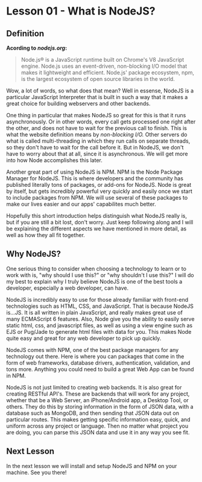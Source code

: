 # Lesson 01 - What is NodeJS?

## Definition

**Acording to _nodejs.org_:**
> Node.js® is a JavaScript runtime built on Chrome's V8 JavaScript engine. Node.js uses an event-driven, non-blocking I/O model that makes it lightweight and efficient. Node.js' package ecosystem, npm, is the largest ecosystem of open source libraries in the world.

Wow, a lot of words, so what does that mean? Well in essense, NodeJS is a particular JavaScript Interpreter that is built in such a way that it makes a great choice for building webservers and other backends.

One thing in particular that makes NodeJS so great for this is that it runs asynchronously. Or in other words, every call gets processed one right after the other, and does not have to wait for the previous call to finish. This is what the website definition means by _non-blocking I/O._ Other servers do what is called multi-threading in which they run calls on separate threads, so they don't have to wait for the call before it.  But in NodeJS, we don't have to worry about that at all, since it is asynchronous. We will get more into how Node accomplishes this later.

Another great part of using NodeJS is NPM. NPM is the Node Package Manager for NodeJS. This is where developers and the community has published literally tons of packages, or add-ons for NodeJS. Node is great by itself, but gets incredibly powerful very quickly and easily once we start to include packages from NPM. We will use several of these packages to make our lives easier and our apps' capabilites much better.

Hopefully this short introduction helps distinguish what NodeJS really is, but if you are still a bit lost, don't worry. Just keep following along and I will be explaining the different aspects we have mentioned in more detail, as well as how they all fit together.

## Why NodeJS?

One serious thing to consider when choosing a technology to learn or to work with is, "why should I use this?" or "why shouldn't I use this?" I will do my best to explain why I truly believe NodeJS is one of the best tools a developer, especially a web developer, can have.

NodeJS is incredibly easy to use for those already familiar with front-end technologies such as HTML, CSS, and JavaScript. That is because NodeJS is...JS. It is all written in plain JavaScript, and really makes great use of many ECMAScript 6 features. Also, Node give you the ability to easily serve static html, css, and javascript files, as well as using a view engine such as EJS or Pug/Jade to generate html files with data for you. This makes Node quite easy and great for any web developer to pick up quickly.

NodeJS comes with NPM, one of the best package managers for any technology out there. Here is where you can packages that come in the form of web frameworks, database drivers, authentication, validation, and tons more. Anything you could need to build a great Web App can be found in NPM.

NodeJS is not just limited to creating web backends. It is also great for creating RESTful API's. These are backends that will work for any project, whether that be a Web Server, an iPhone/Android app, a Desktop Tool, or others. They do this by storing information in the form of JSON data, with a database such as MongoDB, and then sending that JSON data out on particular routes. This makes getting specific information easy, quick, and uniform across any project or language. Then no matter what project you are doing, you can parse this JSON data and use it in any way you see fit.

## Next Lesson

In the next lesson we will install and setup NodeJS and NPM on your machine. See you there!
